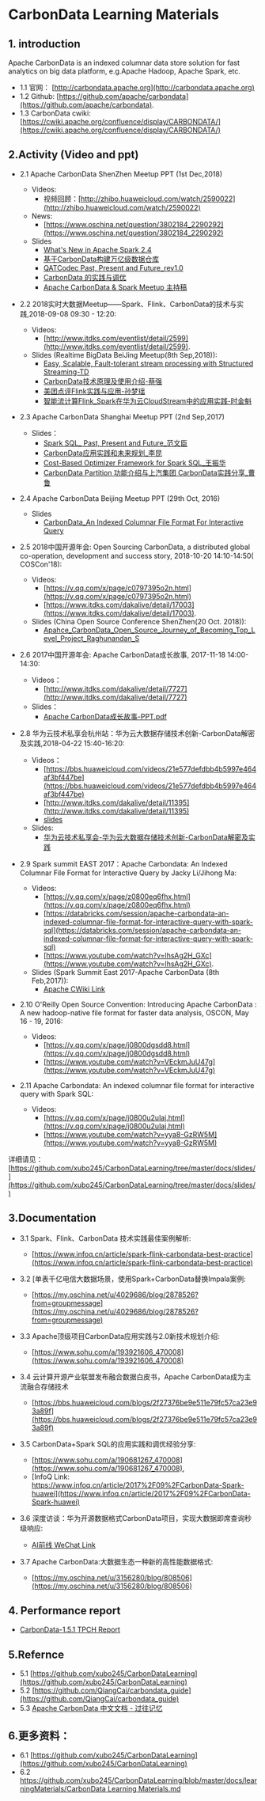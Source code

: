 # CarbonData Learning Materials
## 1. introduction
Apache CarbonData is an indexed columnar data store solution for fast analytics on big data platform, e.g.Apache Hadoop, Apache Spark, etc.  
 - 1.1 官网： [http://carbondata.apache.org](http://carbondata.apache.org)  
 - 1.2 Github: [https://github.com/apache/carbondata](https://github.com/apache/carbondata).   
 - 1.3 CarbonData cwiki: [https://cwiki.apache.org/confluence/display/CARBONDATA/](https://cwiki.apache.org/confluence/display/CARBONDATA/)

## 2.Activity (Video and ppt)
 - 2.1 Apache CarbonData ShenZhen Meetup PPT (1st Dec,2018)
 	- Videos:
 		- 视频回顾：[http://zhibo.huaweicloud.com/watch/2590022](http://zhibo.huaweicloud.com/watch/2590022)
 	- News:
 		- [https://www.oschina.net/question/3802184_2290292](https://www.oschina.net/question/3802184_2290292)
 	- Slides 
	 	- [What's New in Apache Spark 2.4](https://github.com/xubo245/CarbonDataLearning/blob/master/docs/slides/Apache_CarbonData_Meetup_ShenZhen_2018_12_01/What's%20New%20in%20Apache%20Spark%202.4.pdf)
	 	- [基于CarbonData构建万亿级数据仓库](https://github.com/xubo245/CarbonDataLearning/blob/master/docs/slides/Apache_CarbonData_Meetup_ShenZhen_2018_12_01/基于CarbonData构建万亿级数据仓库.pptx)
	 	- [QATCodec Past, Present and Future_rev1.0](https://github.com/xubo245/CarbonDataLearning/blob/master/docs/slides/Apache_CarbonData_Meetup_ShenZhen_2018_12_01/QATCodec%20Past%2C%20Present%20and%20Future_rev1.0.pdf)
	 	- [CarbonData 的实践与调优](https://github.com/xubo245/CarbonDataLearning/blob/master/docs/slides/Apache_CarbonData_Meetup_ShenZhen_2018_12_01/CarbonData_meetup_shenzhen_20181201_v1.1.2.pdf)
	 	- [Apache CarbonData & Spark Meetup 主持稿](https://github.com/xubo245/CarbonDataLearning/blob/master/docs/slides/Apache_CarbonData_Meetup_ShenZhen_2018_12_01/轮播PPT（Apache%20CarbonData%20%26%20Spark%20Meetup）.pptx)
 - 2.2 2018实时大数据Meetup——Spark、Flink、CarbonData的技术与实践,2018-09-08 09:30 - 12:20: 
	 - Videos:
		 - [http://www.itdks.com/eventlist/detail/2599](http://www.itdks.com/eventlist/detail/2599). 
	 - Slides (Realtime BigData BeiJing Meetup(8th Sep,2018)): 
	 	- [Easy, Scalable, Fault-tolerant stream processing with Structured Streaming-TD](https://github.com/xubo245/CarbonDataLearning/blob/master/docs/slides/Realtime_BigData_Meetup_BeiJing_2018_09_08/Easy%2C%20Scalable%2C%20Fault-tolerant%20stream%20processing%20with%20Structured%20Streaming-TD.pdf)
	 	- [CarbonData技术原理及使用介绍-蔡强](https://github.com/xubo245/CarbonDataLearning/blob/master/docs/slides/Realtime_BigData_Meetup_BeiJing_2018_09_08/CarbonData技术原理及使用介绍-蔡强.pdf)
	 	- [美团点评Flink实践与应用-孙梦瑶](https://github.com/xubo245/CarbonDataLearning/blob/master/docs/slides/Realtime_BigData_Meetup_BeiJing_2018_09_08/美团点评Flink实践与应用-孙梦瑶.pdf)
	 	- [智能流计算Flink_Spark在华为云CloudStream中的应用实践-时金魁](https://github.com/xubo245/CarbonDataLearning/blob/master/docs/slides/Realtime_BigData_Meetup_BeiJing_2018_09_08/智能流计算Flink_Spark在华为云CloudStream中的应用实践-时金魁.pdf)
- 2.3 Apache CarbonData Shanghai Meetup PPT (2nd Sep,2017)
 	- Slides：
	 	- [Spark SQL_ Past, Present and Future_范文臣](https://github.com/xubo245/CarbonDataLearning/blob/master/docs/slides/Apache_CarbonData_Meetup_ShangHai_2017_09_02/%20Spark%20SQL_%20Past%2C%20Present%20and%20Future_范文臣.pdf)
	 	- [CarbonData应用实践和未来规划_李昆](https://github.com/xubo245/CarbonDataLearning/blob/master/docs/slides/Apache_CarbonData_Meetup_ShangHai_2017_09_02/%20CarbonData应用实践和未来规划_李昆.pdf)
	 	- [Cost-Based Optimizer Framework for Spark SQL_王振华](https://github.com/xubo245/CarbonDataLearning/blob/master/docs/slides/Apache_CarbonData_Meetup_ShangHai_2017_09_02/Cost-Based%20Optimizer%20Framework%20for%20Spark%20SQL_王振华.pdf)
	 	- [CarbonData Partition 功能介绍与上汽集团 CarbonData实践分享_曹鲁](https://github.com/xubo245/CarbonDataLearning/blob/master/docs/slides/Apache_CarbonData_Meetup_ShangHai_2017_09_02/%20CarbonData%20Partition%20功能介绍与上汽集团%20CarbonData实践分享_曹鲁.pdf) 

- 2.4 Apache CarbonData Beijing Meetup PPT (29th Oct, 2016)
 	- Slides
	 	- [ CarbonData_An Indexed Columnar File Format For Interactive Query](https://github.com/xubo245/CarbonDataLearning/blob/master/docs/slides/Apache_CarbonData_Meetup_BeiJing_2016_10_29/%20CarbonData_An%20Indexed%20Columnar%20File%20Format%20For%20Interactive%20Query.pdf) 
- 2.5 2018中国开源年会: Open Sourcing CarbonData, a distributed global co-operation, development and success story, 2018-10-20 14:10-14:50( COSCon'18): 
	 - Videos:
		 - [https://v.qq.com/x/page/c0797395o2n.html](https://v.qq.com/x/page/c0797395o2n.html)
		 - 	[https://www.itdks.com/dakalive/detail/17003](https://www.itdks.com/dakalive/detail/17003).  
	 -  Slides (China Open Source Conference ShenZhen(20 Oct. 2018)):
 		- [Apahce_CarbonData_Open_Source_Journey_of_Becoming_Top_Level_Project_Raghunandan_S](https://github.com/xubo245/CarbonDataLearning/blob/master/docs/slides/China_Open_Source_Conference_ShenZhen_2018_10_20/2-Raghunandan_S-Apahce_CarbonData_Open_Source_Journey_of_Becoming_Top_Level_Project.pdf)

- 2.6 2017中国开源年会: Apache CarbonData成长故事, 2017-11-18 14:00-14:30: 
	 - Videos：
		 - [http://www.itdks.com/dakalive/detail/7727](http://www.itdks.com/dakalive/detail/7727)
	 - Slides：
		 - [Apache CarbonData成长故事-PPT.pdf](https://github.com/xubo245/CarbonDataLearning/blob/master/docs/slides/China_Open_Source_Conference_ShangHai_2017_11_18/Apache%20CarbonData成长故事-PPT.pdf)
- 2.8 华为云技术私享会杭州站：华为云大数据存储技术创新-CarbonData解密及实践,2018-04-22 15:40-16:20: 
	 - Videos：
		 - [https://bbs.huaweicloud.com/videos/21e577defdbb4b5997e464af3bf447be](https://bbs.huaweicloud.com/videos/21e577defdbb4b5997e464af3bf447be)
		 - [http://www.itdks.com/dakalive/detail/11395](http://www.itdks.com/dakalive/detail/11395)
		 - [slides](https://bbs.huaweicloud.com/forum/thread-8444-1-1.html)
	 -  Slides:
		 - [华为云技术私享会-华为云大数据存储技术创新-CarbonData解密及实践](https://github.com/xubo245/CarbonDataLearning/blob/master/docs/slides/Huawei_Cloud_Technology_Private_Meeting_Hangzhou_2018_04_22/03%20华为云技术私享会-华为云大数据存储技术创新-CarbonData解密及实践.pdf.pdf)
- 2.9 Spark summit EAST 2017：Apache Carbondata: An Indexed Columnar File Format for Interactive Query by Jacky Li/Jihong Ma: 
	 - Videos:
		 - [https://v.qq.com/x/page/z0800eq6fhx.html](https://v.qq.com/x/page/z0800eq6fhx.html)
		 - [https://databricks.com/session/apache-carbondata-an-indexed-columnar-file-format-for-interactive-query-with-spark-sql](https://databricks.com/session/apache-carbondata-an-indexed-columnar-file-format-for-interactive-query-with-spark-sql)
		 - [https://www.youtube.com/watch?v=lhsAg2H_GXc](https://www.youtube.com/watch?v=lhsAg2H_GXc).  
	- Slides (Spark Summit East 2017-Apache CarbonData (8th Feb,2017)):
	 	- [Apache CWiki Link](https://cwiki.apache.org/confluence/pages/viewpage.action?pageId=68714802) 

- 2.10 O'Reilly Open Source Convention: Introducing Apache CarbonData : A new hadoop-native file format for faster data analysis, OSCON, May 16 - 19, 2016: 
	 - Videos:
		 - [https://v.qq.com/x/page/j0800dgsdd8.html](https://v.qq.com/x/page/j0800dgsdd8.html)
		 - [https://www.youtube.com/watch?v=VEckmJuU47g](https://www.youtube.com/watch?v=VEckmJuU47g)
- 2.11 Apache Carbondata: An indexed columnar file format for interactive query with Spark SQL: 
	 - Videos:
		 - [https://v.qq.com/x/page/j0800u2ulaj.html](https://v.qq.com/x/page/j0800u2ulaj.html)
		 - [https://www.youtube.com/watch?v=yya8-GzRW5M](https://www.youtube.com/watch?v=yya8-GzRW5M)

 详细请见：[https://github.com/xubo245/CarbonDataLearning/tree/master/docs/slides/](https://github.com/xubo245/CarbonDataLearning/tree/master/docs/slides/)
 
## 3.Documentation
 - 3.1 Spark、Flink、CarbonData 技术实践最佳案例解析: 
	 - [https://www.infoq.cn/article/spark-flink-carbondata-best-practice](https://www.infoq.cn/article/spark-flink-carbondata-best-practice)
 
 - 3.2 [单表千亿电信大数据场景，使用Spark+CarbonData替换Impala案例: 
	 - [https://my.oschina.net/u/4029686/blog/2878526?from=groupmessage](https://my.oschina.net/u/4029686/blog/2878526?from=groupmessage) 
 - 3.3 Apache顶级项目CarbonData应用实践与2.0新技术规划介绍: 
	 - [https://www.sohu.com/a/193921606_470008](https://www.sohu.com/a/193921606_470008)
 - 3.4 云计算开源产业联盟发布融合数据白皮书，Apache CarbonData成为主流融合存储技术
	 - [https://bbs.huaweicloud.com/blogs/2f27376be9e511e79fc57ca23e93a89f](https://bbs.huaweicloud.com/blogs/2f27376be9e511e79fc57ca23e93a89f)
 - 3.5 CarbonData+Spark SQL的应用实践和调优经验分享: 
	 - [https://www.sohu.com/a/190681267_470008](https://www.sohu.com/a/190681267_470008), 
	 - [InfoQ Link: https://www.infoq.cn/article/2017%2F09%2FCarbonData-Spark-huawei](https://www.infoq.cn/article/2017%2F09%2FCarbonData-Spark-huawei)
 - 3.6 深度访谈：华为开源数据格式CarbonData项目，实现大数据即席查询秒级响应: 
	 - [ AI前线 WeChat Link](https://mp.weixin.qq.com/s?__biz=MzU1NDA4NjU2MA==&mid=2247486473&idx=1&sn=e82339bfa2812fefa387eef0c931c19f&chksm=fbe9b5c6cc9e3cd05b9efa3eccb883f3956335bc3a16181b70a2f7bd53dcaefcfe70b00acd1e&scene=27#wechat_redirect)
 - 3.7 Apache CarbonData:大数据生态一种新的高性能数据格式: 
	 - [https://my.oschina.net/u/3156280/blog/808506](https://my.oschina.net/u/3156280/blog/808506)

## 4. Performance report
  - [CarbonData-1.5.1 TPCH Report](https://github.com/xubo245/CarbonDataLearning/blob/master/docs/slides/Performance%20report/CarbonData-TPCH-Report.pdf)

## 5.Refernce
 - 5.1 [https://github.com/xubo245/CarbonDataLearning](https://github.com/xubo245/CarbonDataLearning)
 - 5.2 [https://github.com/QiangCai/carbondata_guide](https://github.com/QiangCai/carbondata_guide)
 - 5.3 [Apache CarbonData 中文文档 - 过往记忆](https://www.iteblog.com/archives/tag/carbondata/)
 
## 6.更多资料：
  - 6.1 [https://github.com/xubo245/CarbonDataLearning](https://github.com/xubo245/CarbonDataLearning)
  - 6.2 [https://github.com/xubo245/CarbonDataLearning/blob/master/docs/learningMaterials/CarbonData Learning Materials.md](https://github.com/xubo245/CarbonDataLearning/blob/master/docs/learningMaterials/CarbonData%20Learning%20Materials.md)